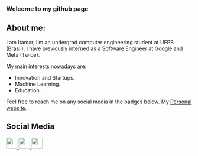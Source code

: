 ### Welcome to my github page

## About me:
I am Itamar, I’m an undergrad computer engineering student at UFPB (Brasil). I have previously interned as a Software Engineer at Google and Meta (Twice).

My main interests nowadays are:
- Innovation and Startups.
- Machine Learning.
- Education.

Feel free to reach me on any social media in the badges below. My [Personal website](https://itamarrocha.github.io/).

## Social Media

<a href="https://www.instagram.com/itamarprf/"><img height="30" src="https://github.com/anirudhbelwadi/anirudhbelwadi/blob/master/images/insta.png"> <a href="https://www.linkedin.com/in/itamarrocha/"><img height="30" src="https://github.com/anirudhbelwadi/anirudhbelwadi/blob/master/images/linkedin.png"> 
<a href="https://www.github.com/ItamarRocha"><img height="30" src="https://cdn.jsdelivr.net/gh/devicons/devicon/icons/github/github-original.svg">
